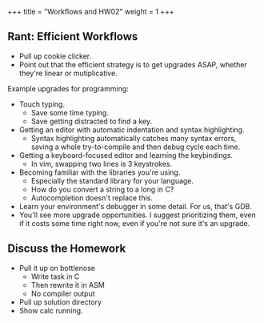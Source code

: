 +++
title = "Workflows and HW02"
weight = 1
+++

## Rant: Efficient Workflows

 - Pull up cookie clicker.
 - Point out that the efficient strategy is to get upgrades ASAP,
   whether they're linear or mutiplicative.

Example upgrades for programming:

 - Touch typing.
   - Save some time typing.
   - Save getting distracted to find a key.
 - Getting an editor with automatic indentation and syntax highlighting.
   - Syntax highlighting automatically catches many syntax errors, saving
     a whole try-to-compile and then debug cycle each time.
 - Getting a keyboard-focused editor and learning the keybindings.
   - In vim, swapping two lines is 3 keystrokes.
 - Becoming familiar with the libraries you're using.
   - Especially the standard library for your language.
   - How do you convert a string to a long in C?
   - Autocompletion doesn't replace this.
 - Learn your environment's debugger in some detail. For us, that's GDB.
 - You'll see more upgrade opportunities. I suggest prioritizing them, even
   if it costs some time right now, even if you're not sure it's an upgrade.

## Discuss the Homework

 - Pull it up on bottlenose
   - Write task in C
   - Then rewrite it in ASM
   - No compiler output
 - Pull up solution directory
 - Show calc running.
 
